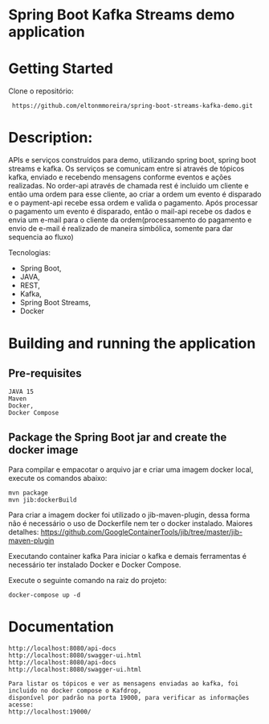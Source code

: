 # Spring Boot Kafka Streams demo application
# Getting Started
Clone o repositório:
<pre><code> https://github.com/eltonmmoreira/spring-boot-streams-kafka-demo.git</code></pre>

# Description:
APIs e serviços construídos para demo, utilizando spring boot, spring boot streams e kafka.
Os serviços se comunicam entre si através de tópicos kafka, enviado e recebendo mensagens conforme eventos 
e ações realizadas.
No order-api através de chamada rest é incluido um cliente e então uma ordem para esse cliente, 
ao criar a ordem um evento é disparado e o payment-api recebe essa ordem e valida o pagamento.
Após processar o pagamento um evento é disparado, então o mail-api recebe os dados e 
envia um e-mail para o cliente da ordem(processamento do pagamento e envio de e-mail é realizado de 
maneira simbólica, somente para dar sequencia ao fluxo)

Tecnologias:
- Spring Boot,
- JAVA, 
- REST, 
- Kafka, 
- Spring Boot Streams, 
- Docker

# Building and running the application
## Pre-requisites
<pre><code>JAVA 15
Maven
Docker,
Docker Compose</code></pre>

## Package the Spring Boot jar and create the docker image
Para compilar e empacotar o arquivo jar e criar uma imagem docker local, execute os comandos abaixo:
<pre><code>mvn package
mvn jib:dockerBuild</code></pre>

Para criar a imagem docker foi utilizado o jib-maven-plugin, dessa forma não é necessário o uso de Dockerfile nem ter o docker instalado.
Maiores detalhes: https://github.com/GoogleContainerTools/jib/tree/master/jib-maven-plugin

Executando container kafka
Para iniciar o kafka e demais ferramentas é necessário ter instalado Docker e Docker Compose.

Execute o seguinte comando na raiz do projeto:
<pre><code>docker-compose up -d</code></pre>

# Documentation
<pre><code>http://localhost:8080/api-docs
http://localhost:8080/swagger-ui.html
http://localhost:8080/api-docs
http://localhost:8080/swagger-ui.html

Para listar os tópicos e ver as mensagens enviadas ao kafka, foi incluido no docker compose o Kafdrop, 
disponível por padrão na porta 19000, para verificar as informações acesse:
http://localhost:19000/</code></pre>

